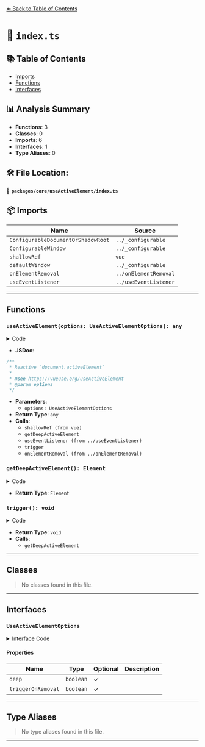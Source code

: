 [⬅️ Back to Table of Contents](../../../index.md)

# 📄 `index.ts`

## 📚 Table of Contents

- [Imports](#imports)
- [Functions](#functions)
- [Interfaces](#interfaces)

## 📊 Analysis Summary

- **Functions**: 3
- **Classes**: 0
- **Imports**: 6
- **Interfaces**: 1
- **Type Aliases**: 0

## 🛠️ File Location:
📂 **`packages/core/useActiveElement/index.ts`**

## 📦 Imports

| Name | Source |
|------|--------|
| `ConfigurableDocumentOrShadowRoot` | `../_configurable` |
| `ConfigurableWindow` | `../_configurable` |
| `shallowRef` | `vue` |
| `defaultWindow` | `../_configurable` |
| `onElementRemoval` | `../onElementRemoval` |
| `useEventListener` | `../useEventListener` |


---

## Functions

### `useActiveElement(options: UseActiveElementOptions): any`

<details><summary>Code</summary>

```ts
export function useActiveElement<T extends HTMLElement>(
  options: UseActiveElementOptions = {},
) {
  const {
    window = defaultWindow,
    deep = true,
    triggerOnRemoval = false,
  } = options
  const document = options.document ?? window?.document

  const getDeepActiveElement = () => {
    let element = document?.activeElement
    if (deep) {
      while (element?.shadowRoot)
        element = element?.shadowRoot?.activeElement
    }
    return element
  }

  const activeElement = shallowRef<T | null | undefined>()
  const trigger = () => {
    activeElement.value = getDeepActiveElement() as T | null | undefined
  }

  if (window) {
    const listenerOptions = {
      capture: true,
      passive: true,
    }

    useEventListener(
      window,
      'blur',
      (event) => {
        if (event.relatedTarget !== null)
          return
        trigger()
      },
      listenerOptions,
    )
    useEventListener(
      window,
      'focus',
      trigger,
      listenerOptions,
    )
  }

  if (triggerOnRemoval) {
    onElementRemoval(activeElement, trigger, { document })
  }

  trigger()

  return activeElement
}
```
</details>

- **JSDoc**:
```ts
/**
 * Reactive `document.activeElement`
 *
 * @see https://vueuse.org/useActiveElement
 * @param options
 */
```

- **Parameters**:
  - `options: UseActiveElementOptions`
- **Return Type**: `any`
- **Calls**:
  - `shallowRef (from vue)`
  - `getDeepActiveElement`
  - `useEventListener (from ../useEventListener)`
  - `trigger`
  - `onElementRemoval (from ../onElementRemoval)`
### `getDeepActiveElement(): Element`

<details><summary>Code</summary>

```ts
() => {
    let element = document?.activeElement
    if (deep) {
      while (element?.shadowRoot)
        element = element?.shadowRoot?.activeElement
    }
    return element
  }
```
</details>

- **Return Type**: `Element`
### `trigger(): void`

<details><summary>Code</summary>

```ts
() => {
    activeElement.value = getDeepActiveElement() as T | null | undefined
  }
```
</details>

- **Return Type**: `void`
- **Calls**:
  - `getDeepActiveElement`

---

## Classes

> No classes found in this file.


---

## Interfaces

### `UseActiveElementOptions`

<details><summary>Interface Code</summary>

```ts
export interface UseActiveElementOptions extends ConfigurableWindow, ConfigurableDocumentOrShadowRoot {
  /**
   * Search active element deeply inside shadow dom
   *
   * @default true
   */
  deep?: boolean
  /**
   * Track active element when it's removed from the DOM
   * Using a MutationObserver under the hood
   * @default false
   */
  triggerOnRemoval?: boolean
}
```
</details>

#### Properties

| Name | Type | Optional | Description |
|------|------|----------|-------------|
| `deep` | `boolean` | ✓ |  |
| `triggerOnRemoval` | `boolean` | ✓ |  |


---

## Type Aliases

> No type aliases found in this file.


---